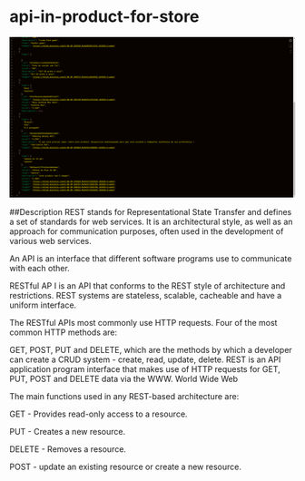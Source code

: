 # api-in-product-for-store

![exemplo](https://github.com/Laudier2/api-in-product-for-store/blob/master/src/api.png)

##Description
REST stands for Representational State Transfer and defines a set of standards for web services. It is an architectural style, as well as an approach for communication purposes, often used in the development of various web services.

An API is an interface that different software programs use to communicate with each other.

RESTful AP I is an API that conforms to the REST style of architecture and restrictions. REST systems are stateless, scalable, cacheable and have a uniform interface.

The RESTful APIs most commonly use HTTP requests. Four of the most common HTTP methods are:

GET, POST, PUT and DELETE, which are the methods by which a developer can create a CRUD system - create, read, update, delete. REST is an API application program interface that makes use of HTTP requests for GET, PUT, POST and DELETE data via the WWW. World Wide Web



The main functions used in any REST-based architecture are:

GET - Provides read-only access to a resource.

PUT - Creates a new resource.

DELETE - Removes a resource.

POST - update an existing resource or create a new resource.
